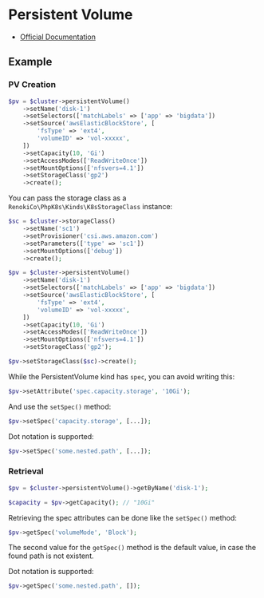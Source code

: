 # Persistent Volume

- [Official Documentation](https://kubernetes.io/docs/concepts/storage/persistent-volumes/)

## Example

### PV Creation

```php
$pv = $cluster->persistentVolume()
    ->setName('disk-1')
    ->setSelectors(['matchLabels' => ['app' => 'bigdata'])
    ->setSource('awsElasticBlockStore', [
        'fsType' => 'ext4',
        'volumeID' => 'vol-xxxxx',
    ])
    ->setCapacity(10, 'Gi')
    ->setAccessModes(['ReadWriteOnce'])
    ->setMountOptions(['nfsvers=4.1'])
    ->setStorageClass('gp2')
    ->create();
```

You can pass the storage class as a `RenokiCo\PhpK8s\Kinds\K8sStorageClass` instance:

```php
$sc = $cluster->storageClass()
    ->setName('sc1')
    ->setProvisioner('csi.aws.amazon.com')
    ->setParameters(['type' => 'sc1'])
    ->setMountOptions(['debug'])
    ->create();

$pv = $cluster->persistentVolume()
    ->setName('disk-1')
    ->setSelectors(['matchLabels' => ['app' => 'bigdata'])
    ->setSource('awsElasticBlockStore', [
        'fsType' => 'ext4',
        'volumeID' => 'vol-xxxxx',
    ])
    ->setCapacity(10, 'Gi')
    ->setAccessModes(['ReadWriteOnce'])
    ->setMountOptions(['nfsvers=4.1'])
    ->setStorageClass('gp2');

$pv->setStorageClass($sc)->create();
```

While the PersistentVolume kind has `spec`, you can avoid writing this:

```php
$pv->setAttribute('spec.capacity.storage', '10Gi');
```

And use the `setSpec()` method:

```php
$pv->setSpec('capacity.storage', [...]);
```

Dot notation is supported:

```php
$pv->setSpec('some.nested.path', [...]);
```

### Retrieval

```php
$pv = $cluster->persistentVolume()->getByName('disk-1');

$capacity = $pv->getCapacity(); // "10Gi"
```

Retrieving the spec attributes can be done like the `setSpec()` method:

```php
$pv->getSpec('volumeMode', 'Block');
```

The second value for the `getSpec()` method is the default value, in case the found path is not existent.

Dot notation is supported:

```php
$pv->getSpec('some.nested.path', []);
```
